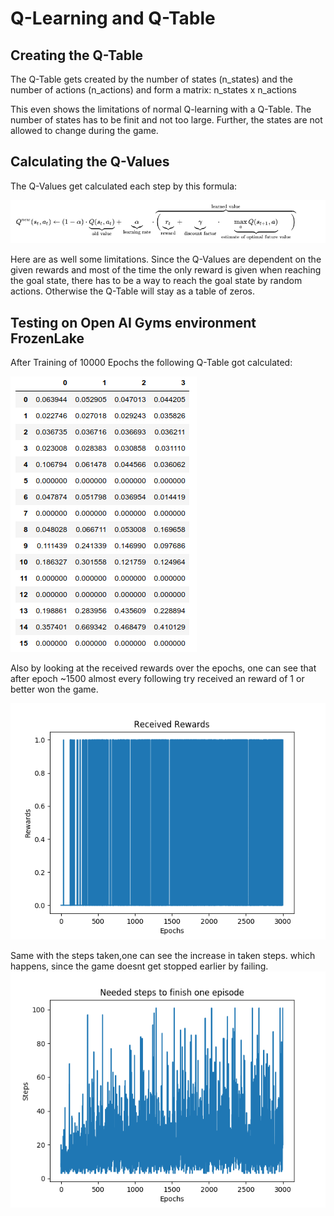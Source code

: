 [image1]: ./Img/Q_value.png "Calculation Equation"
[image2]: ./Img/Q_table10000.png "Calculation Equation"
[image3]: ./Img/Receivedrewards.png "Calculation Equation"
[image4]: ./Img/steps_taken.png "Calculation Equation"





# Q-Learning and Q-Table

## Creating the Q-Table
The Q-Table gets created by the number of states (n_states) and the number of actions (n_actions) and form a matrix: n_states x n_actions 

This even shows the limitations of normal Q-learning with a Q-Table. The number of states has to be finit and not too large. Further, the states are not allowed to change during the game. 

## Calculating the Q-Values

The Q-Values get calculated each step by this formula:

![alt text][image1]

Here are as well some limitations. Since the Q-Values are dependent on the given rewards and most of the time the only reward is given when reaching the goal state, there has to be a way to reach the goal state by random actions. Otherwise the Q-Table will stay as a table of zeros.

## Testing on Open AI Gyms environment FrozenLake
After Training of 10000 Epochs the following Q-Table got calculated:

![alt text][image2]

Also by looking at the received rewards over the epochs, one can see that after epoch ~1500 almost every following try received an reward of 1 or better won the game.

![alt text][image3]

Same with the steps taken,one can see the increase in taken steps. which happens, since the game doesnt get stopped earlier by failing.
![alt text][image4]

